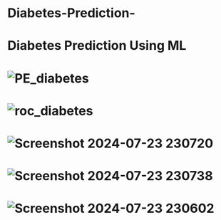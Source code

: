 # Diabetes-Prediction-
# Diabetes Prediction Using ML
# ![PE_diabetes](https://github.com/user-attachments/assets/c46b3093-486c-4cbd-82d1-18cac2df3f3d)
# ![roc_diabetes](https://github.com/user-attachments/assets/6f16e055-ec43-49ac-b8b9-3da65b952e7e)
# ![Screenshot 2024-07-23 230720](https://github.com/user-attachments/assets/28a078f9-6ae5-42d4-9abd-b098ff938e2c)
# ![Screenshot 2024-07-23 230738](https://github.com/user-attachments/assets/eb404695-de06-446c-bc20-fc54028dc50a)
# ![Screenshot 2024-07-23 230602](https://github.com/user-attachments/assets/d11914fc-1e65-4f73-96ef-c16ed4848d08)




